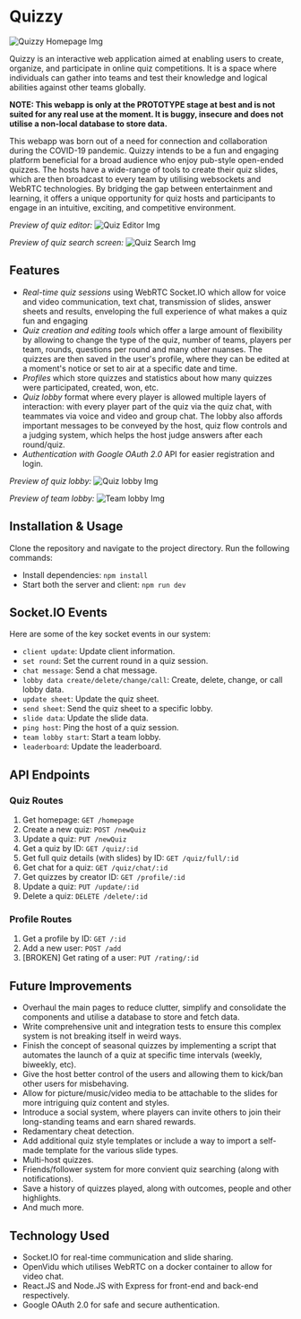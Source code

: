 # Quizzy

![Quizzy Homepage Img](https://github.com/PhrogLover/QuizWebApp/blob/main/img/Homepage.png?raw=true)

Quizzy is an interactive web application aimed at enabling users to create, organize, and participate in online quiz competitions. It is a space where individuals can gather into teams and test their knowledge and logical abilities against other teams globally.

**NOTE: This webapp is only at the PROTOTYPE stage at best and is not suited for any real use at the moment. It is buggy, insecure and does not utilise a non-local database to store data.**

This webapp was born out of a need for connection and collaboration during the COVID-19 pandemic. Quizzy intends to be a fun and engaging platform beneficial for a broad audience who enjoy pub-style open-ended quizzes. The hosts have a wide-range of tools to create their quiz slides, which are then broadcast to every team by utilising websockets and WebRTC technologies. By bridging the gap between entertainment and learning, it offers a unique opportunity for quiz hosts and participants to engage in an intuitive, exciting, and competitive environment.

*Preview of quiz editor:*
![Quiz Editor Img](https://github.com/PhrogLover/QuizWebApp/blob/main/img/Quiz-editor.png?raw=true)

*Preview of quiz search screen:*
![Quiz Search Img](https://github.com/PhrogLover/QuizWebApp/blob/main/img/Quiz-search.png?raw=true)

## Features

- *Real-time quiz sessions* using WebRTC Socket.IO which allow for voice and video communication, text chat, transmission of slides, answer sheets and results, enveloping the full experience of what makes a quiz fun and engaging
- *Quiz creation and editing tools* which offer a large amount of flexibility by allowing to change the type of the quiz, number of teams, players per team, rounds, questions per round and many other nuanses. The quizzes are then saved in the user's profile, where they can be edited at a moment's notice or set to air at a specific date and time.
- *Profiles* which store quizzes and statistics about how many quizzes were participated, created, won, etc.
- *Quiz lobby* format where every player is allowed multiple layers of interaction: with every player part of the quiz via the quiz chat, with teammates via voice and video and group chat. The lobby also affords important messages to be conveyed by the host, quiz flow controls and a judging system, which helps the host judge answers after each round/quiz.
- *Authentication with Google OAuth 2.0* API for easier registration and login.

*Preview of quiz lobby:*
![Quiz lobby Img](https://github.com/PhrogLover/QuizWebApp/blob/main/img/Lobby-screen.png?raw=true)

*Preview of team lobby:*
![Team lobby Img](https://github.com/PhrogLover/QuizWebApp/blob/main/img/Lobby.png?raw=true)

## Installation & Usage
Clone the repository and navigate to the project directory. Run the following commands:

- Install dependencies: `npm install`
- Start both the server and client: `npm run dev`

## Socket.IO Events

Here are some of the key socket events in our system:

- `client update`: Update client information.
- `set round`: Set the current round in a quiz session.
- `chat message`: Send a chat message.
- `lobby data create/delete/change/call`: Create, delete, change, or call lobby data.
- `update sheet`: Update the quiz sheet.
- `send sheet`: Send the quiz sheet to a specific lobby.
- `slide data`: Update the slide data.
- `ping host`: Ping the host of a quiz session.
- `team lobby start`: Start a team lobby.
- `leaderboard`: Update the leaderboard.

## API Endpoints

### Quiz Routes

1. Get homepage: `GET /homepage`
2. Create a new quiz: `POST /newQuiz`
3. Update a quiz: `PUT /newQuiz`
4. Get a quiz by ID: `GET /quiz/:id`
5. Get full quiz details (with slides) by ID: `GET /quiz/full/:id`
6. Get chat for a quiz: `GET /quiz/chat/:id`
7. Get quizzes by creator ID: `GET /profile/:id`
8. Update a quiz: `PUT /update/:id`
9. Delete a quiz: `DELETE /delete/:id`

### Profile Routes

1. Get a profile by ID: `GET /:id`
2. Add a new user: `POST /add`
3. \[BROKEN\] Get rating of a user: `PUT /rating/:id`

## Future Improvements

- Overhaul the main pages to reduce clutter, simplify and consolidate the components and utilise a database to store and fetch data.
- Write comprehensive unit and integration tests to ensure this complex system is not breaking itself in weird ways.
- Finish the concept of seasonal quizzes by implementing a script that automates the launch of a quiz at specific time intervals (weekly, biweekly, etc).
- Give the host better control of the users and allowing them to kick/ban other users for misbehaving.
- Allow for picture/music/video media to be attachable to the slides for more intriguing quiz content and styles.
- Introduce a social system, where players can invite others to join their long-standing teams and earn shared rewards.
- Redamentary cheat detection.
- Add additional quiz style templates or include a way to import a self-made template for the various slide types.
- Multi-host quizzes.
- Friends/follower system for more convient quiz searching (along with notifications).
- Save a history of quizzes played, along with outcomes, people and other highlights.
- And much more.

## Technology Used

- Socket.IO for real-time communication and slide sharing.
- OpenVidu which utilises WebRTC on a docker container to allow for video chat.
- React.JS and Node.JS with Express for front-end and back-end respectively.
- Google OAuth 2.0 for safe and secure authentication.
